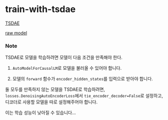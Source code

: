 # train-with-tsdae

[TSDAE](https://www.sbert.net/examples/unsupervised_learning/TSDAE/README.html)

[raw model](https://huggingface.co/Bingsu/my_reformer_untrained)

### Note

TSDAE로 모델을 학습하려면 모델이 다음 조건을 만족해야 한다.

1. `AutoModelForCausalLM`로 모델을 불러올 수 있어야 합니다.

2. 모델의 `forward` 함수가 `encoder_hidden_states`를 입력으로 받아야 합니다.

둘 모두를 만족하지 않는 모델을 TSDAE로 학습하려면,
`losses.DenoisingAutoEncoderLoss`에서 `tie_encoder_decoder=False`로 설정하고,
 디코더로 사용할 모델을 따로 설정해주어야 합니다.

이는 학습 성능이 낮아질 수 있습니다...
